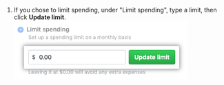 1. If you chose to limit spending, under "Limit spending", type a limit, then click **Update limit**.
  ![Field to type spending limit and Update limit button](/assets/images/help/billing/update-limit.png)
